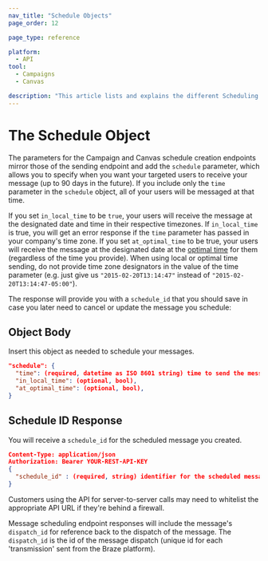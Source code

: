 ```yaml
---
nav_title: "Schedule Objects"
page_order: 12

page_type: reference

platform:
  - API
tool:
  - Campaigns
  - Canvas

description: "This article lists and explains the different Scheduling Object used at Braze."
---
```

# The Schedule Object

The parameters for the Campaign and Canvas schedule creation endpoints mirror those of the sending endpoint and add the `schedule` parameter, which allows you to specify when you want your targeted users to receive your message (up to 90 days in the future). If you include only the `time` parameter in the `schedule` object, all of your users will be messaged at that time.

If you set `in_local_time` to be `true`, your users will receive the message at the designated date and time in their respective timezones. If `in_local_time` is true, you will get an error response if the `time` parameter has passed in your company's time zone. If you set `at_optimal_time` to be true, your users will receive the message at the designated date at the [optimal time][33] for them (regardless of the time you provide). When using local or optimal time sending, do not provide time zone designators in the value of the time parameter (e.g. just give us `"2015-02-20T13:14:47"` instead of `"2015-02-20T13:14:47-05:00"`).

The response will provide you with a `schedule_id` that you should save in case you later need to cancel or update the message you schedule:

## Object Body

Insert this object as needed to schedule your messages.

```json
"schedule": {
  "time": (required, datetime as ISO 8601 string) time to send the message (up to 90 days in the future),
  "in_local_time": (optional, bool),
  "at_optimal_time": (optional, bool),
}
```

## Schedule ID Response

You will receive a `schedule_id` for the scheduled message you created.

```json
Content-Type: application/json
Authorization: Bearer YOUR-REST-API-KEY
{
  "schedule_id" : (required, string) identifier for the scheduled message that was created
}
```

Customers using the API for server-to-server calls may need to whitelist the appropriate API URL if they're behind a firewall.

Message scheduling endpoint responses will include the message's `dispatch_id` for reference back to the dispatch of the message. The `dispatch_id` is the id of the message dispatch (unique id for each 'transmission' sent from the Braze platform).

[33]: {{site.baseurl}}/user_guide/intelligence/intelligent_timing/
